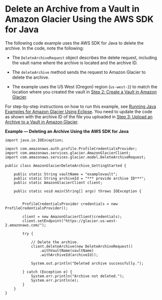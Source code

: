 # Delete an Archive from a Vault in Amazon Glacier Using the AWS SDK for Java<a name="getting-started-delete-archive-java"></a>

The following code example uses the AWS SDK for Java to delete the archive\. In the code, note the following:

+ The `DeleteArchiveRequest` object describes the delete request, including the vault name where the archive is located and the archive ID\.

+ The `deleteArchive` method sends the request to Amazon Glacier to delete the archive\. 

+ The example uses the US West \(Oregon\) region \(`us-west-2`\) to match the location where you created the vault in [Step 2: Create a Vault in Amazon Glacier](getting-started-create-vault.md)\. 

For step\-by\-step instructions on how to run this example, see [Running Java Examples for Amazon Glacier Using Eclipse](using-aws-sdk-for-java.md#setting-up-and-testing-sdk-java)\. You need to update the code as shown with the archive ID of the file you uploaded in [Step 3: Upload an Archive to a Vault in Amazon Glacier](getting-started-upload-archive.md)\. 

**Example — Deleting an Archive Using the AWS SDK for Java**  

```
import java.io.IOException;

import com.amazonaws.auth.profile.ProfileCredentialsProvider;
import com.amazonaws.services.glacier.AmazonGlacierClient;
import com.amazonaws.services.glacier.model.DeleteArchiveRequest;

public class AmazonGlacierDeleteArchive_GettingStarted {

    public static String vaultName = "examplevault";
    public static String archiveId = "*** provide archive ID***";
    public static AmazonGlacierClient client;
    
    public static void main(String[] args) throws IOException {
        
    	
    	ProfileCredentialsProvider credentials = new ProfileCredentialsProvider();

        client = new AmazonGlacierClient(credentials);
        client.setEndpoint("https://glacier.us-west-2.amazonaws.com/");        

        try {

            // Delete the archive.
            client.deleteArchive(new DeleteArchiveRequest()
                .withVaultName(vaultName)
                .withArchiveId(archiveId));
            
            System.out.println("Deleted archive successfully.");
            
        } catch (Exception e) {
            System.err.println("Archive not deleted.");
            System.err.println(e);
        }
    }
}
```